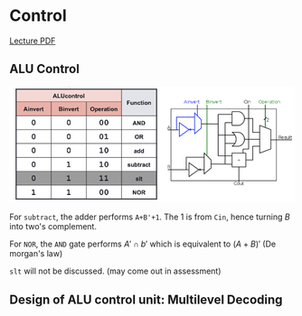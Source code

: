 # Control

<span class="center-menu">[Lecture PDF](Lect12_Control.pdf%5C)</span>
## ALU Control

![12 Control ALUControl](../Attachments/12%20Control%20ALUControl.png)

For `subtract`, the adder performs `A+B'+1`. The 1 is from `Cin`, hence turning $B$ into two's complement.

For `NOR`, the `AND` gate performs $A'\cap b'$ which is equivalent to $(A+B)'$ (De morgan's law)

`slt` will not be discussed. (may come out in assessment)

[](Lect12_Control.pdf#page=19)

## Design of ALU control unit: Multilevel Decoding

[](Lect12_Control.pdf#page=22)



